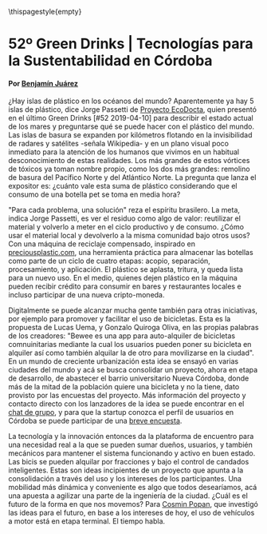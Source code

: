 \thispagestyle{empty}

# 52º Green Drinks | Tecnologías para la Sustentabilidad en Córdoba

#### Por [Benjamín Juárez](benjaminjuarezarlt@greendrinkscba.org)

¿Hay islas de plástico en los océanos del mundo? Aparentemente ya hay 5 islas de plástico, dice Jorge Passetti de [Proyecto EcoDocta](https://www.facebook.com/ecodocta/), quien presentó en el último Green Drinks [#52 2019-04-10] para describir el estado actual de los mares y preguntarse qué se puede hacer con el plástico del mundo. Las islas de basura se expanden por kilómetros flotando en la invisibilidad de radares y satélites -señala Wikipedia- y en un plano visual poco inmediato para la atención de los humanos que vivimos en un habitual desconocimiento de estas realidades. Los más grandes de estos vórtices de tóxicos ya toman nombre propio, como los dos más grandes: remolino de basura del Pacífico Norte y del Atlántico Norte. La pregunta que lanza el expositor es: ¿cuánto vale esta suma de plástico considerando que el consumo de una botella pet se toma en media hora?

"Para cada problema, una solución" reza el espíritu brasilero. La meta, indica Jorge Passetti, es ver el residuo como algo de valor: reutilizar el material y volverlo a meter en el ciclo productivo y de consumo. ¿Cómo usar el material local y devolverlo a la misma comunidad bajo otros usos? Con una máquina de reciclaje compensado, inspirado en [preciousplastic.com](preciousplastic.com), una herramienta práctica para almacenar las botellas como parte de un ciclo de cuatro etapas: acopio, separación, procesamiento, y aplicación. El plástico se aplasta, tritura, y queda lista para un nuevo uso. En el medio, quienes dejen plástico en la máquina pueden recibir crédito para consumir en bares y restaurantes locales e incluso participar de una nueva cripto-moneda. 

Digitalmente se puede alcanzar mucha gente también para otras iniciativas, por ejemplo para promover y facilitar el uso de bicicletas. Esta es la propuesta de Lucas Uema, y Gonzalo Quiroga Oliva, en las propias palabras de los creadores: "Bewee es una app para auto-alquiler de bicicletas comnuinitarias mediante la cual los usuarios pueden poner su bicicleta en alquiler así como también alquilar la de otro para movilizarse en la ciudad". En un mundo de creciente urbanización esta idea se ensayó en varias ciudades del mundo y acá se busca consolidar un proyecto, ahora en etapa de desarrollo, de abastecer el barrio universitario Nueva Córdoba, donde más de la mitad de la población quiere una bicicleta y no la tiene, dato provisto por las encuestas del proyecto. Más información del proyecto y contacto directo con los lanzadores de la idea se puede encontrar en el [chat de grupo](www.bewee.me/whatsapp), y para que la startup conozca el perfil de usuarios en Córdoba se puede participar de una [breve encuesta](http://www.bewee.me/encuesta).

La tecnología y la innovación entonces da la plataforma de encuentro para una necesidad real a la que se pueden sumar dueños, usuarios, y también mecánicos para mantener el sistema funcionando y activo en buen estado. Las bicis se pueden alquilar por fracciones y bajo el control de candados inteligentes. Estas son ideas incipientes de un proyecto que apunta a la consolidación a través del uso y los intereses de los participantes. Una mobilidad más dinámica y conveniente es algo que todos desearíamos, acá una apuesta a agilizar una parte de la ingeniería de la ciudad. ¿Cuál es el futuro de la forma en que nos movemos? Para [Cosmin Popan](https://medium.com/@cosminpopan), que investigó las ideas para el futuro, en base a los intereses de hoy, el uso de vehículos a motor está en etapa terminal. El tiempo habla.
